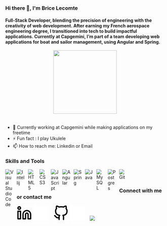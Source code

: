 ### Hi there 👋, I'm Brice Lecomte
#### Full-Stack Developer, blending the precision of engineering with the creativity of web development. After earning my French aerospace engineering degree, I transitioned into tech to build impactful applications. Currently at Capgemini, I’m part of a team developing web applications for boat and sailor management, using Angular and Spring.

<div align="center">
<img src="https://media3.giphy.com/media/KJmbSTSyIzetubNgJ5/giphy.gif?cid=ecf05e47ta2r0u8vd48ua1m5q8bby8x38ldnbfisywtch8rt&rid=giphy.gif&ct=s" width="200" height="200"></img>
</div>

<img src="https://komarev.com/ghpvc/?username=Brice150&style=flat-square&color=blue" alt=""/>


- 🔭 Currently working at Capgemini while making applications on my freetime
- ⚡ Fun fact : I play Ukulele
- 📫 How to reach me: Linkedin or Email

### Skills and Tools

<img align="left" alt="Visual Studio Code" width="26px" src="https://cdn.jsdelivr.net/gh/devicons/devicon/icons/vscode/vscode-original.svg" style="padding-right:10px;" />
<img align="left" alt="Intellij" width="26px" src="https://cdn.jsdelivr.net/gh/devicons/devicon/icons/intellij/intellij-plain.svg" style="padding-right:10px;" />
<img align="left" alt="HTML5" width="26px" src="https://cdn.jsdelivr.net/gh/devicons/devicon/icons/html5/html5-original.svg" style="padding-right:10px;" />
<img align="left" alt="CSS3" width="26px" src="https://cdn.jsdelivr.net/gh/devicons/devicon/icons/css3/css3-original.svg" style="padding-right:10px;" />
<img align="left" alt="JavaScript" width="26px" src="https://cdn.jsdelivr.net/gh/devicons/devicon/icons/javascript/javascript-original.svg" style="padding-right:10px;" />
<img align="left" alt="Angular" width="26px" src="https://cdn.jsdelivr.net/gh/devicons/devicon/icons/angularjs/angularjs-original.svg" style="padding-right:10px;" />
<img align="left" alt="Spring" width="26px" src="https://cdn.jsdelivr.net/gh/devicons/devicon/icons/spring/spring-original.svg" style="padding-right:10px;" />
<img align="left" alt="Java" width="26px" src="https://cdn.jsdelivr.net/gh/devicons/devicon/icons/java/java-original.svg" style="padding-right:10px;" />
<img align="left" alt="MySQL" width="26px" src="https://cdn.jsdelivr.net/gh/devicons/devicon/icons/mysql/mysql-original.svg" style="padding-right:10px;" />
<img align="left" alt="Postgres" width="26px" src="https://cdn.jsdelivr.net/gh/devicons/devicon/icons/postgresql/postgresql-original.svg" style="padding-right:10px;" />
<img align="left" alt="Git" width="25px" src="https://cdn.jsdelivr.net/gh/devicons/devicon/icons/git/git-original.svg" style="padding-right:11px;" />

<br/>
<br/>

### Connect with me or contact me

[![img_contact](./img/linkedin-light.svg)](https://www.linkedin.com/in/brice-lecomte/#gh-light-mode-only)
[![img_contact](./img/linkedin-dark.svg)](https://www.linkedin.com/in/brice-lecomte/#gh-dark-mode-only)
&nbsp;&nbsp;
[![img_contact](./img/github-light.svg)](https://github.com/Brice150#gh-light-mode-only)
[![img_contact](./img/github-dark.svg)](https://github.com/Brice150#gh-dark-mode-only)
&nbsp;&nbsp;
<a href="mailto:brice.lecomte0@gmail.com?"><img src="https://img.shields.io/badge/gmail-%23DD0031.svg?&style=for-the-badge&logo=gmail&logoColor=white"/></a>
